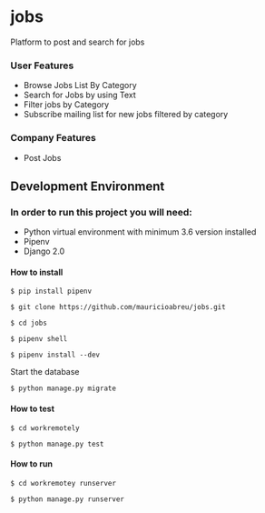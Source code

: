 # jobs
Platform to post and search for jobs

### User Features
- Browse Jobs List By Category
- Search for Jobs by using Text
- Filter jobs by Category
- Subscribe mailing list for new jobs filtered by category

### Company Features
- Post Jobs


## Development Environment

### In order to run this project you will need:

- Python virtual environment with minimum 3.6 version installed
- Pipenv
- Django 2.0

#### How to install

```
$ pip install pipenv

$ git clone https://github.com/mauricioabreu/jobs.git

$ cd jobs

$ pipenv shell

$ pipenv install --dev
```

Start the database
```
$ python manage.py migrate
```


#### How to test

```
$ cd workremotely

$ python manage.py test
```

#### How to run
```
$ cd workremotey runserver

$ python manage.py runserver
```
